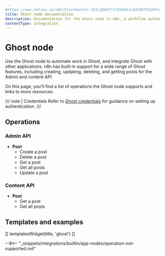 ```yaml
---
#https://www.notion.so/n8n/Frontmatter-432c2b8dff1f43d4b1c8d20075510fe4
title: Ghost node documentation
description: Documentation for the Ghost node in n8n, a workflow automation platform. Includes details of operations and configuration, and links to examples and credentials information.
contentType: integration
---
```


# Ghost node

Use the Ghost node to automate work in Ghost, and integrate Ghost with other applications. n8n has built-in support for a wide range of Ghost features, including creating, updating, deleting, and getting posts for the Admin and content API. 

On this page, you'll find a list of operations the Ghost node supports and links to more resources.

/// note | Credentials
Refer to [Ghost credentials](/integrations/builtin/credentials/ghost/) for guidance on setting up authentication. 
///

## Operations

### Admin API

* **Post**
    * Create a post
    * Delete a post
    * Get a post
    * Get all posts
    * Update a post


### Content API

* **Post**
    * Get a post
    * Get all posts

## Templates and examples

<!-- see https://www.notion.so/n8n/Pull-in-templates-for-the-integrations-pages-37c716837b804d30a33b47475f6e3780 -->
[[ templatesWidget(title, 'ghost') ]]

--8<-- "_snippets/integrations/builtin/app-nodes/operation-not-supported.md"

